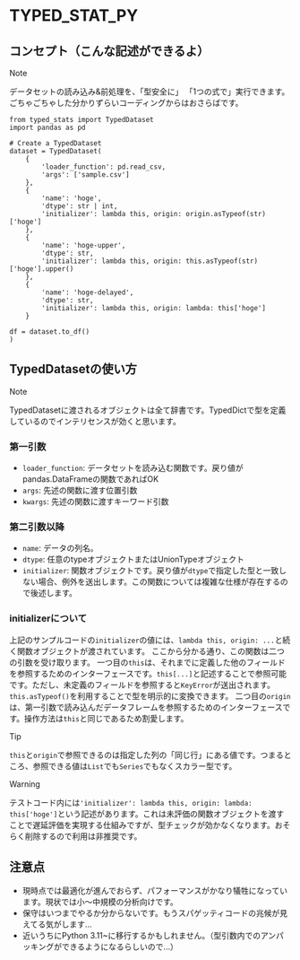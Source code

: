 # TYPED_STAT_PY
## コンセプト（こんな記述ができるよ）
>[!NOTE]
>データセットの読み込み&前処理を、「型安全に」 「1つの式で」実行できます。ごちゃごちゃした分かりずらいコーディングからはおさらばです。
```{python}
from typed_stats import TypedDataset
import pandas as pd

# Create a TypedDataset
dataset = TypedDataset(
    {
        'loader_function': pd.read_csv,
        'args': ['sample.csv']
    },
    {
        'name': 'hoge',
        'dtype': str | int,
        'initializer': lambda this, origin: origin.asTypeof(str)['hoge']
    },
    {
        'name': 'hoge-upper',
        'dtype': str,
        'initializer': lambda this, origin: this.asTypeof(str)['hoge'].upper()
    },
    {
        'name': 'hoge-delayed',
        'dtype': str,
        'initializer': lambda this, origin: lambda: this['hoge']
    }

df = dataset.to_df()
)
```

## TypedDatasetの使い方
>[!NOTE]
>TypedDatasetに渡されるオブジェクトは全て辞書です。TypedDictで型を定義しているのでインテリセンスが効くと思います。
### 第一引数
- `loader_function`: データセットを読み込む関数です。戻り値がpandas.DataFrameの関数であればOK
- `args`: 先述の関数に渡す位置引数
- `kwargs`: 先述の関数に渡すキーワード引数

### 第二引数以降
- `name`: データの列名。
- `dtype`: 任意のtypeオブジェクトまたはUnionTypeオブジェクト
- `initializer`: 関数オブジェクトです。戻り値が`dtype`で指定した型と一致しない場合、例外を送出します。この関数については複雑な仕様が存在するので後述します。

### initializerについて
上記のサンプルコードの`initializer`の値には、`lambda this, origin: ...`と続く関数オブジェクトが渡されています。 
ここから分かる通り、この関数は二つの引数を受け取ります。 
一つ目の`this`は、それまでに定義した他のフィールドを参照するためのインターフェースです。`this[...]`と記述することで参照可能です。ただし、未定義のフィールドを参照すると`KeyError`が送出されます。`this.asTypeof()`を利用することで型を明示的に変換できます。 
二つ目の`origin`は、第一引数で読み込んだデータフレームを参照するためのインターフェースです。操作方法は`this`と同じであるため割愛します。 
>[!TIP]
>`this`と`origin`で参照できるのは指定した列の「同じ行」にある値です。つまるところ、参照できる値は`List`でも`Series`でもなくスカラー型です。

>[!WARNING]
>テストコード内には`'initializer': lambda this, origin: lambda: this['hoge']`という記述があります。これは未評価の関数オブジェクトを渡すことで遅延評価を実現する仕組みですが、型チェックが効かなくなります。おそらく削除するので利用は非推奨です。



## 注意点
- 現時点では最適化が進んでおらず、パフォーマンスがかなり犠牲になっています。現状では小～中規模の分析向けです。
- 保守はいつまでやるか分からないです。もうスパゲッティコードの兆候が見えてる気がします...
- 近いうちにPython 3.11~に移行するかもしれません。（型引数内でのアンパッキングができるようになるらしいので...）
 
